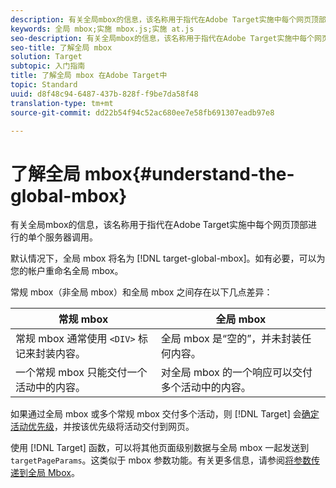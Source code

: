 ```yaml
---
description: 有关全局mbox的信息，该名称用于指代在Adobe Target实施中每个网页顶部进行的单个服务器调用。
keywords: 全局 mbox;实施 mbox.js;实施 at.js
seo-description: 有关全局mbox的信息，该名称用于指代在Adobe Target实施中每个网页顶部进行的单个服务器调用。
seo-title: 了解全局 mbox
solution: Target
subtopic: 入门指南
title: 了解全局 mbox 在Adobe Target中
topic: Standard
uuid: d8f48c94-6487-437b-828f-f9be7da58f48
translation-type: tm+mt
source-git-commit: dd22b54f94c52ac680ee7e58fb691307eadb97e8

---
```



# 了解全局 mbox{#understand-the-global-mbox}

有关全局mbox的信息，该名称用于指代在Adobe Target实施中每个网页顶部进行的单个服务器调用。

默认情况下，全局 mbox 将名为 [!DNL target-global-mbox]。如有必要，可以为您的帐户重命名全局 mbox。

常规 mbox（非全局 mbox）和全局 mbox 之间存在以下几点差异：

| 常规 mbox | 全局 mbox |
|--- |--- |
| 常规 mbox 通常使用 `<DIV>` 标记来封装内容。 | 全局 mbox 是“空的”，并未封装任何内容。 |
| 一个常规 mbox 只能交付一个活动中的内容。 | 对全局 mbox 的一个响应可以交付多个活动中的内容。 |

如果通过全局 mbox 或多个常规 mbox 交付多个活动，则 [!DNL Target] 会[确定活动优先级](../../../../c-activities/priority.md#concept_1780C11FEA57440499F0047DD6900E0F)，并按该优先级将活动交付到网页。

使用 [!DNL Target] 函数，可以将其他页面级别数据与全局 mbox 一起发送到 `targetPageParams`。这类似于 mbox 参数功能。有关更多信息，请参阅[将参数传递到全局 Mbox](../../../../c-implementing-target/c-implementing-target-for-client-side-web/t-mbox-download/c-understanding-global-mbox/pass-parameters-to-global-mbox.md#concept_33362A04146C4E3C8E7089B65F38B5E5)。
